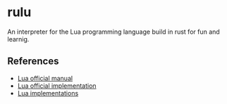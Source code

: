 # rulu
An interpreter for the Lua programming language build in rust for fun and learnig.

## References
- [Lua official manual](https://www.lua.org/manual/5.4/)
- [Lua official implementation](https://github.com/lua/lua)
- [Lua implementations](http://lua-users.org/wiki/LuaImplementations)
